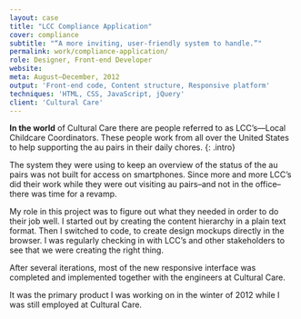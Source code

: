 ```yaml
---
layout: case
title: "LCC Compliance Application"
cover: compliance
subtitle: "“A more inviting, user-friendly system to handle.”"
permalink: work/compliance-application/
role: Designer, Front-end Developer
website:
meta: August–December, 2012
output: 'Front-end code, Content structure, Responsive platform'
techniques: 'HTML, CSS, JavaScript, jQuery'
client: 'Cultural Care'
---
```


**In the world** of Cultural Care there are people referred to as LCC’s—Local Childcare Coordinators. These people work from all over the United States to help supporting the au pairs in their daily chores.
{: .intro}

The system they were using to keep an overview of the status of the au pairs was not built for access on smartphones. Since more and more LCC’s did their work while they were out visiting au pairs–and not in the office–there was time for a revamp.

My role in this project was to figure out what they needed in order to do their job well. I started out by creating the content hierarchy in a plain text format. Then I switched to code, to create design mockups directly in the browser. I was regularly checking in with LCC’s and other stakeholders to see that we were creating the right thing.

After several iterations, most of the new responsive interface was completed and implemented together with the engineers at Cultural Care.

It was the primary product I was working on in the winter of 2012 while I was still employed at Cultural Care.
